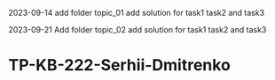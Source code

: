 2023-09-14
add folder topic_01
add solution for task1 task2 and task3

2023-09-21
Add folder topic_02
add solution for task1 task2 and task3

# TP-KB-222-Serhii-Dmitrenko
